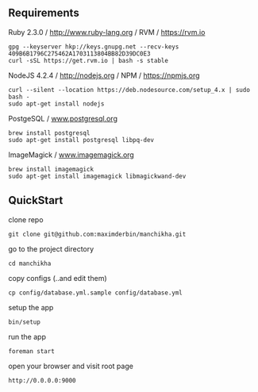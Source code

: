 ## Requirements
  Ruby 2.3.0 / http://www.ruby-lang.org / RVM / https://rvm.io

    gpg --keyserver hkp://keys.gnupg.net --recv-keys 409B6B1796C275462A1703113804BB82D39DC0E3
    curl -sSL https://get.rvm.io | bash -s stable

  NodeJS 4.2.4 / http://nodejs.org / NPM / https://npmjs.org

    curl --silent --location https://deb.nodesource.com/setup_4.x | sudo bash -
    sudo apt-get install nodejs

  PostgeSQL / www.postgresql.org

    brew install postgresql
    sudo apt-get install postgresql libpq-dev

  ImageMagick / www.imagemagick.org

    brew install imagemagick
    sudo apt-get install imagemagick libmagickwand-dev

## QuickStart

  clone repo

    git clone git@github.com:maximderbin/manchikha.git

  go to the project directory

    cd manchikha

  copy configs (..and edit them)

    cp config/database.yml.sample config/database.yml

  setup the app

    bin/setup

  run the app

    foreman start

  open your browser and visit root page

    http://0.0.0.0:9000

